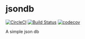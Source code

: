 # jsondb

[![CircleCI](https://circleci.com/gh/dirkdev98/jsondb.svg?style=svg)](https://circleci.com/gh/dirkdev98/jsondb)
[![Build Status](https://travis-ci.org/dirkdev98/jsondb.svg?branch=master)](https://travis-ci.org/dirkdev98/jsondb)
[![codecov](https://codecov.io/gh/dirkdev98/jsondb/branch/master/graph/badge.svg)](https://codecov.io/gh/dirkdev98/jsondb)

A simple json db
